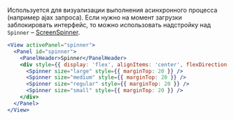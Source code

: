 Используется для визуализации выполнения асинхронного процесса (например ajax запроса). Если нужно на момент загрузки
заблокировать интерфейс, то можно использовать надстройку над `Spinner` – [ScreenSpinner](/#!/ScreenSpinner).

```jsx
<View activePanel="spinner">
  <Panel id="spinner">
    <PanelHeader>Spinner</PanelHeader>
    <div style={{ display: 'flex', alignItems: 'center', flexDirection: 'column' }}>
      <Spinner size="large" style={{ marginTop: 20 }} />
      <Spinner size="medium" style={{ marginTop: 20 }} />
      <Spinner size="regular" style={{ marginTop: 20 }} />
      <Spinner size="small" style={{ marginTop: 20 }} />
    </div>
  </Panel>
</View>
```
